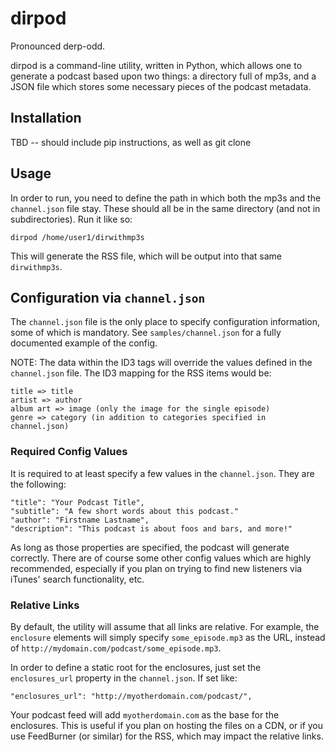 # dirpod

Pronounced derp-odd.

dirpod is a command-line utility, written in Python, which allows one to generate a podcast based upon two things: a directory full of mp3s, and a JSON file which stores some necessary pieces of the podcast metadata.

## Installation

TBD -- should include pip instructions, as well as git clone

## Usage

In order to run, you need to define the path in which both the mp3s and the `channel.json` file stay. These should all be in the same directory (and not in subdirectories). Run it like so:

    dirpod /home/user1/dirwithmp3s

This will generate the RSS file, which will be output into that same `dirwithmp3s`.

## Configuration via `channel.json`

The `channel.json` file is the only place to specify configuration information, some of which is mandatory. See `samples/channel.json` for a fully documented example of the config.

NOTE: The data within the ID3 tags will override the values defined in the `channel.json` file. The ID3 mapping for the RSS items would be:

    title => title
    artist => author
    album art => image (only the image for the single episode)
    genre => category (in addition to categories specified in channel.json)

### Required Config Values

It is required to at least specify a few values in the `channel.json`. They are the following:

    "title": "Your Podcast Title",
    "subtitle": "A few short words about this podcast."
    "author": "Firstname Lastname",
    "description": "This podcast is about foos and bars, and more!"

As long as those properties are specified, the podcast will generate correctly. There are of course some other config values which are highly recommended, especially if you plan on trying to find new listeners via iTunes' search functionality, etc.

### Relative Links

By default, the utility will assume that all links are relative. For example, the `enclosure` elements will simply specify `some_episode.mp3` as the URL, instead of `http://mydomain.com/podcast/some_episode.mp3`.

In order to define a static root for the enclosures, just set the `enclosures_url` property in the `channel.json`. If set like:

    "enclosures_url": "http://myotherdomain.com/podcast/",

Your podcast feed will add `myotherdomain.com` as the base for the enclosures. This is useful if you plan on hosting the files on a CDN, or if you use FeedBurner (or similar) for the RSS, which may impact the relative links.

